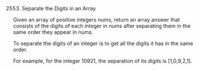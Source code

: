 2553. Separate the Digits in an Array

Given an array of positive integers nums, return an array answer that consists of the digits of each integer in nums after separating them in the same order they appear in nums.

To separate the digits of an integer is to get all the digits it has in the same order.

For example, for the integer 10921, the separation of its digits is [1,0,9,2,1].
